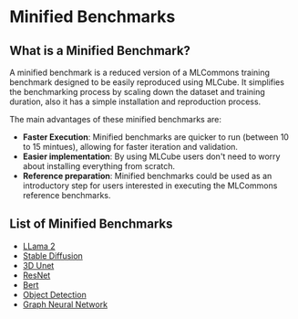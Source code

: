 # Minified Benchmarks

## What is a Minified Benchmark?

A minified benchmark is a reduced version of a MLCommons training benchmark designed to be easily reproduced using MLCube. It simplifies the benchmarking process by scaling down the dataset and training duration, also it has a simple installation and reproduction process.

The main advantages of these minified benchmarks are:

- **Faster Execution**: Minified benchmarks are quicker to run (between 10 to 15 mintues), allowing for faster iteration and validation.
- **Easier implementation**: By using MLCube users don't need to worry about installing everything from scratch.
- **Reference preparation**: Minified benchmarks could be used as an introductory step for users interested in executing the MLCommons reference benchmarks.

## List of Minified Benchmarks

- [LLama 2](llama2.md)
- [Stable Diffusion](stable-diffusion.md)
- [3D Unet](3d-unet.md)
- [ResNet](resnet.md)
- [Bert](bert.md)
- [Object Detection](object-detection.md)
- [Graph Neural Network](gnn.md)

